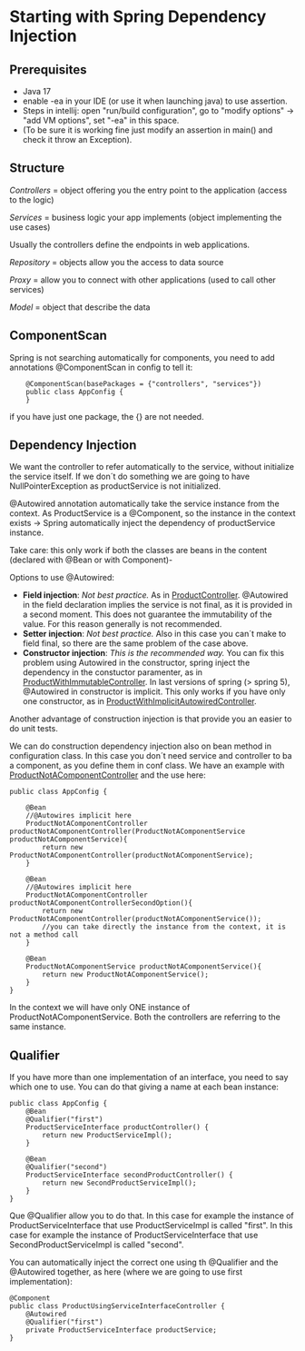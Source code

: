 # Starting with Spring Dependency Injection

## Prerequisites
- Java 17
- enable -ea in your IDE (or use it when launching java) to use assertion.
- Steps in intellij: open "run/build configuration", go to "modify options" -> "add VM options", set "-ea" in this space.
- (To be sure it is working fine just modify an assertion in main() and check it throw an Exception).

## Structure
*Controllers* = object offering you the entry point to the application (access to the logic)

*Services* = business logic your app implements (object implementing the use cases)

Usually the controllers define the endpoints in web applications.

*Repository* = objects allow you the access to data source

*Proxy* = allow you to connect with other applications (used to call other services)

*Model* = object that describe the data

## ComponentScan
Spring is not searching automatically for components, you need to add annotations @ComponentScan in config to tell it:
```
    @ComponentScan(basePackages = {"controllers", "services"})
    public class AppConfig {
    }
```
if you have just one package, the {} are not needed.

## Dependency Injection
We want the controller to refer automatically to the service, without initialize the service itself.
If we don´t do something we are going to have NullPointerException as productService is not initialized.

@Autowired annotation automatically take the service instance from the context.
As ProductService is a @Component, so the instance in the context exists
-> Spring automatically inject the dependency of productService instance.

Take care: this only work if both the classes are beans in the content (declared with @Bean or with Component)-

Options to use @Autowired:
- **Field injection**: *Not best practice.*
As in  [ProductController](src/main/java/controllers/ProductController.java).
  @Autowired in the field declaration implies the service is not final, as it is provided in a second moment.
  This does not guarantee the immutability of the value.
  For this reason generally is not recommended.
- **Setter injection**: *Not best practice.* Also in this case you can´t make to field final, 
so there are the same problem of the case above.
- **Constructor injection**: *This is the recommended way.*
You can fix this problem using Autowired in the constructor, spring inject the dependency in the constuctor paramenter,
as in [ProductWithImmutableController](src/main/java/controllers/ProductWithImmutableController.java).
In last versions of spring (> spring 5), @Autowired in constructor is implicit. This only works if you have only one constructor,
as in [ProductWithImplicitAutowiredController](src/main/java/controllers/ProductWithImplicitAutowiredController.java).

Another advantage of construction injection is that provide you an easier to do unit tests. 

We can do construction dependency injection also on bean method in configuration class.
In this case you don´t need service and controller to ba a component, as you define them in conf class.
We have an example with [ProductNotAComponentController](src/main/java/controllers/ProductNotAComponentController.java) 
and the use here: 
```
public class AppConfig {

    @Bean
    //@Autowires implicit here
    ProductNotAComponentController productNotAComponentController(ProductNotAComponentService productNotAComponentService){
        return new ProductNotAComponentController(productNotAComponentService);
    }

    @Bean
    //@Autowires implicit here
    ProductNotAComponentController productNotAComponentControllerSecondOption(){
        return new ProductNotAComponentController(productNotAComponentService());
        //you can take directly the instance from the context, it is not a method call
    }

    @Bean
    ProductNotAComponentService productNotAComponentService(){
        return new ProductNotAComponentService();
    }
}
```
In the context we will have only ONE instance of ProductNotAComponentService. 
Both the controllers are referring to the same instance.

## Qualifier
If you have more than one implementation of an interface, you need to say which one to use.
You can do that giving a name at each bean instance:
```
public class AppConfig {
    @Bean
    @Qualifier("first")
    ProductServiceInterface productController() {
        return new ProductServiceImpl();
    }

    @Bean
    @Qualifier("second")
    ProductServiceInterface secondProductController() {
        return new SecondProductServiceImpl();
    }
}
```
Que @Qualifier allow you to do that.
In this case for example the instance of ProductServiceInterface that use ProductServiceImpl is called "first".
In this case for example the instance of ProductServiceInterface that use SecondProductServiceImpl is called "second".

You can automatically inject the correct one using th @Qualifier and the @Autowired together, as here 
(where we are going to use first implementation):
```
@Component
public class ProductUsingServiceInterfaceController {
    @Autowired
    @Qualifier("first")
    private ProductServiceInterface productService;
}
```